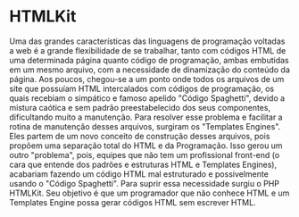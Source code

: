 HTMLKit
=======

Uma das grandes características das linguagens de programação voltadas a web é a grande flexibilidade de se trabalhar, tanto com códigos HTML de uma determinada página quanto código de programação, ambas embutidas em um mesmo arquivo, com a necessidade de dinamização do conteúdo da página.
	Aos poucos, chegou-se a um ponto onde todos os arquivos de um site que possuíam HTML intercalados com códigos de programação, os quais recebiam o simpático e famoso apelido "Código Spaghetti", devido a mistura caótica e sem padrão preestabelecido dos seus componentes, dificultando muito a manutenção. 
Para resolver esse problema e facilitar a rotina de manutenção desses arquivos, surgiram os "Templates Engines". Eles partem de um novo conceito de construção desses arquivos, pois propõem uma separação total do HTML e da Programação. 
	Isso gerou um outro "problema", pois, equipes que não tem um profissional front-end (o cara que entende dos padrões e estruturas HTML e Templates Engines), acabariam fazendo um código HTML mal estruturado e possivelmente usando o "Código Spaghetti". 
	Para suprir essa necessidade surgiu o PHP HTMLKit. Seu objetivo é que um programador que não conhece HTML e um Templates Engine possa gerar códigos HTML sem escrever HTML.

